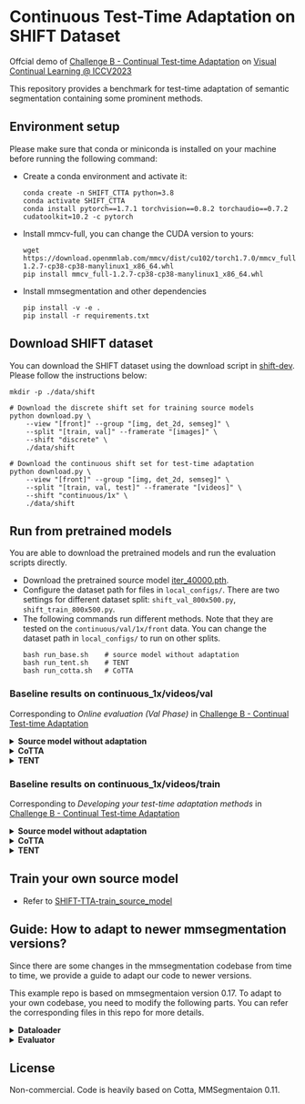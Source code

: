 # Continuous Test-Time Adaptation on SHIFT Dataset

Offcial demo of [Challenge B - Continual Test-time Adaptation](https://wvcl.vis.xyz/challenges) on [Visual Continual Learning @ ICCV2023](https://wvcl.vis.xyz)

This repository provides a benchmark for test-time adaptation of semantic segmentation containing some prominent methods.

## Environment setup
Please make sure that conda or miniconda is installed on your machine before running the following command:

- Create a conda environment and activate it:
    ```
    conda create -n SHIFT_CTTA python=3.8
    conda activate SHIFT_CTTA
    conda install pytorch==1.7.1 torchvision==0.8.2 torchaudio==0.7.2 cudatoolkit=10.2 -c pytorch
    ```

- Install mmcv-full, you can change the CUDA version to yours:
    ```
    wget https://download.openmmlab.com/mmcv/dist/cu102/torch1.7.0/mmcv_full-1.2.7-cp38-cp38-manylinux1_x86_64.whl
    pip install mmcv_full-1.2.7-cp38-cp38-manylinux1_x86_64.whl
    ```

- Install mmsegmentation and other dependencies
    ```
    pip install -v -e .
    pip install -r requirements.txt
    ```


## Download SHIFT dataset

You can download the SHIFT dataset using the download script in [shift-dev](https://github.com/SysCV/shift-dev). Please follow the instructions below:

```shell
mkdir -p ./data/shift

# Download the discrete shift set for training source models
python download.py \
    --view "[front]" --group "[img, det_2d, semseg]" \
    --split "[train, val]" --framerate "[images]" \
    --shift "discrete" \
    ./data/shift

# Download the continuous shift set for test-time adaptation
python download.py \
    --view "[front]" --group "[img, det_2d, semseg]" \
    --split "[train, val, test]" --framerate "[videos]" \
    --shift "continuous/1x" \
    ./data/shift
```



## Run from pretrained models

You are able to download the pretrained models and run the evaluation scripts directly.

- Download the pretrained source model [iter_40000.pth](https://drive.google.com/file/d/1J7a8k-XBi9LGNhciOw5xzmQ-GAb-tff6/view?usp=sharing).
- Configure the dataset path for files in `local_configs/`. There are two settings for different dataset split: `shift_val_800x500.py`, `shift_train_800x500.py`.
- The following commands run different methods. Note that they are tested on the  `continuous/val/1x/front` data. You can change the dataset path in `local_configs/` to run on other splits.
    ```shell
    bash run_base.sh    # source model without adaptation
    bash run_tent.sh    # TENT
    bash run_cotta.sh   # CoTTA
    ```

<!-- - for *SHIFT_continuous_videos_1x_train_front*,
modify config path 'shift_train_800x500.py' to 'shift_val_800x500.py'  -->



### Baseline results on continuous_1x/videos/val 
Corresponding to *Online evaluation (Val Phase)* in [Challenge B - Continual Test-time Adaptation](https://wvcl.vis.xyz/challenges)

<details>
<summary>
    <b>Source model without adaptation</b>
</summary>

[eval log](https://github.com/zwbx/SHIFT-Continual_Test_Time_Adaptation/blob/master/Test_on_videos_1x_val/source_model_eval/evluation.txt)


| Class         | IoU   | Acc   |
|---------------|-------|-------|
| building      | 43.59 | 81.2  |
| fence         | 27.87 | 38.11 |
| pedestrian    | 42.63 | 50.2  |
| pole          | 39.88 | 51.73 |
| road line     | 62.33 | 72.35 |
| road          | 91.23 | 93.92 |
| sidewalk      | 68.27 | 73.55 |
| vegetation    | 55.68 | 66.5  |
| vehicle       | 68.12 | 96.46 |
| wall          | 41.15 | 55.14 |
| traffic sign  | 34.42 | 39.92 |
| sky           | 51.75 | 55.35 |
| traffic light | 30.32 | 35.0  |
| terrain       | 34.64 | 46.6  |
| *Average*     | 49.42 | 61.14 |

</details>


<details>
<summary>
    <b>CoTTA</b>
</summary>


[eval log](https://github.com/zwbx/SHIFT-Continual_Test_Time_Adaptation/blob/master/Test_on_videos_1x_val/cotta_eval/evluation.txt)


| Class         | IoU   | Acc   |
|---------------|-------|-------|
| building      | 44.01 | 83.66 |
| fence         | 30.16 | 39.04 |
| pedestrian    | 46.68 | 53.66 |
| pole          | 44.92 | 55.03 |
| road line     | 65.98 | 74.36 |
| road          | 90.65 | 93.26 |
| sidewalk      | 69.62 | 73.85 |
| vegetation    | 54.93 | 65.03 |
| vehicle       | 69.78 | 96.65 |
| wall          | 41.13 | 54.5  |
| traffic sign  | 37.96 | 42.18 |
| sky           | 52.27 | 55.94 |
| traffic light | 32.81 | 36.61 |
| terrain       | 35.2  | 46.04 |
| *Average*     | 51.15 | 62.13 |


</details>

<details>

<summary>
    <b>TENT</b>
</summary>

[eval log](https://github.com/zwbx/SHIFT-Continual_Test_Time_Adaptation/blob/master/Test_on_videos_1x_val/tent_eval/evluation.txt)

| Class         | IoU   | Acc   |
|---------------|-------|-------|
| building      | 50.98 | 84.39 |
| fence         | 26.92 | 33.36 |
| pedestrian    | 41.03 | 46.83 |
| pole          | 36.1  | 41.01 |
| road line     | 61.93 | 69.09 |
| road          | 93.38 | 96.22 |
| sidewalk      | 69.29 | 74.49 |
| vegetation    | 52.68 | 61.02 |
| vehicle       | 79.44 | 95.24 |
| wall          | 39.14 | 50.68 |
| traffic sign  | 31.91 | 35.32 |
| sky           | 54.44 | 57.53 |
| traffic light | 26.51 | 28.92 |
| terrain       | 35.63 | 42.59 |
| *Average*     | 49.96 | 58.34 |

</details>


### Baseline results on continuous_1x/videos/train 
Corresponding to *Developing your test-time adaptation methods* in [Challenge B - Continual Test-time Adaptation](https://wvcl.vis.xyz/challenges)

<details>
<summary>
    <b>Source model without adaptation</b>
</summary>




[eval log](https://github.com/zwbx/SHIFT-Continual_Test_Time_Adaptation/blob/master/work_dirs_train/source_model_eval/evluation.txt)

| Class         | IoU   | Acc   |
|---------------|-------|-------|
| building      | 43.81 | 80.69 |
| fence         | 18.89 | 27.51 |
| pedestrian    | 38.59 | 48.23 |
| pole          | 34.07 | 41.22 |
| road line     | 60.2  | 71.2  |
| road          | 87.21 | 89.5  |
| sidewalk      | 66.33 | 72.23 |
| vegetation    | 46.45 | 52.19 |
| vehicle       | 63.69 | 95.78 |
| wall          | 31.5  | 50.64 |
| sky           | 51.0  | 55.48 |
| traffic light | 25.06 | 30.05 |
| terrain       | 32.67 | 41.75 |
| traffic sign  | 16.69 | 18.5  |
| *Average*     | 44.01 | 55.35 |

</details>

<details>
<summary>
    <b>CoTTA</b>
</summary>

[eval log](https://github.com/zwbx/SHIFT-Continual_Test_Time_Adaptation/blob/master/Test_on_videos_1x_train/cotta_eval/evluation.txt)

| Class         | IoU   | Acc   |
|---------------|-------|-------|
| building      | 46.93 | 84.33 |
| fence         | 25.02 | 32.73 |
| pedestrian    | 49.46 | 57.1  |
| pole          | 48.93 | 58.55 |
| road line     | 66.92 | 75.0  |
| road          | 91.38 | 94.1  |
| sidewalk      | 72.34 | 76.64 |
| vegetation    | 51.24 | 61.39 |
| vehicle       | 73.06 | 96.35 |
| wall          | 43.88 | 57.31 |
| sky           | 54.99 | 59.52 |
| traffic light | 37.99 | 42.76 |
| terrain       | 40.59 | 48.94 |
| traffic sign  | 37.0  | 41.3  |
| *Average*     | 52.84 | 63.29 |

</details>

<details>
<summary>
    <b>TENT</b>
</summary>

[eval log](https://github.com/zwbx/SHIFT-Continual_Test_Time_Adaptation/blob/master/work_dirs_train/tent_eval/evluation.txt)

| Class         | IoU   | Acc   |
|---------------|-------|-------|
| building      | 52.1  | 83.95 |
| fence         | 22.11 | 27.97 |
| pedestrian    | 44.23 | 50.56 |
| pole          | 39.23 | 43.93 |
| road line     | 62.96 | 69.49 |
| road          | 93.41 | 96.43 |
| sidewalk      | 72.38 | 77.73 |
| vegetation    | 49.05 | 57.84 |
| vehicle       | 81.02 | 95.05 |
| wall          | 43.24 | 53.3  |
| sky           | 56.3  | 61.02 |
| traffic light | 30.51 | 33.87 |
| terrain       | 39.69 | 46.25 |
| traffic sign  | 30.47 | 33.68 |
| *Average*     | 51.19 | 59.36 |

</details>

## Train your own source model
-  Refer to [SHIFT-TTA-train_source_model](https://github.com/zwbx/SHIFT-TTA-train_source_model)


## Guide: How to adapt to newer mmsegmentation versions?

Since there are some changes in the mmsegmentation codebase from time to time, we provide a guide to adapt our code to newer versions.

This example repo is based on mmsegmentaion version 0.17. To adapt to your own codebase, you need to modify the following parts. You can refer the corresponding files in this repo for more details.

<details>
<summary>
<b>Dataloader</b>
</summary>

We need to define each sequence as an independent dataset in mmsegmentation. 
- tools/{tent,test,cotta}.py

    ```
    # select sequence
        with open(seq_info_path, 'r') as file:
            reader = csv.reader(file)
            next(reader) # skip header row
            for row in reader: 
                if True:# condition that filters seq. e.g. row[0]=='.....'
                    seq_id_list.append(row[0])

    # define config for each sequence
        seq_cfg_list =[]
        for i, seq in enumerate(os.listdir(os.path.join(cfg.data.test.data_root,cfg.data.test.img_dir))):
            if seq in seq_id_list:
                globals()["cfg.data.test{}".format(i)] = deepcopy(cfg.data.test)
                globals()["cfg.data.test{}".format(i)].img_dir = os.path.join(cfg.data.test.img_dir,seq)
                globals()["cfg.data.test{}".format(i)].ann_dir = os.path.join(cfg.data.test.ann_dir,seq)
                seq_cfg_list.append(globals()["cfg.data.test{}".format(i)])

    # build dataset and dataloader
        datasets = [build_dataset(seq) for seq in seq_cfg_list]#, build_dataset(cfg.data.test1), build_dataset(cfg.data.test2),build_dataset(cfg.data.test3)]
        data_loaders = [build_dataloader(
            dataset,
            samples_per_gpu=1,
            workers_per_gpu=cfg.data.workers_per_gpu,
            dist=distributed,
            shuffle=False) for dataset in datasets]
    ```

- mmseg/datasets/shift.py
    ```
    img_infos = []
    if split is not None:
        with open(split) as f:
            for line in f:
                img_name = line.strip()
                img_info = dict(filename=img_name + img_suffix)
                if ann_dir is not None:
                    seg_map = img_name + seg_map_suffix
                    img_info['ann'] = dict(seg_map=seg_map)
                img_infos.append(img_info)
    else:
        for img in mmcv.scandir(img_dir, img_suffix, recursive=True):
            img_info = dict(filename=img)
            if ann_dir is not None:
                seg_map = img.replace(img_suffix, seg_map_suffix)
                img_info['ann'] = dict(seg_map=seg_map)
            img_infos.append(img_info)
    print_log(f'Loaded {len(img_infos)} images', logger=get_root_logger())
    # note that sort the squence to conduct contintual test-time adaptation
    img_infos_sorted = sorted(img_infos, key=lambda x: x['filename'])[:2]
    return img_infos_sorted 
    ```

</details>

<details>
<summary>
<b>Evaluator</b>
</summary>
The evaluation should follow the following steps: 

1. Test each sequence independently to obtain mIoU and mAcc on each category. 
2. Calculate the average of all sequences for each category. 
3. Calculate the overall average.

- tools/{tent,test,cotta}.py
after *dataset.evaluate* on each sequence, we store the results into a json file. Finally, *res_process()* aggregate all the results of each sequence and outoput the last evaluation results.
    ```
            if args.eval:
                _, eval_res,_ = dataset.evaluate(outputs, args.eval, **kwargs)
                out_dir = './Test_on_{}/tent_eval/'.format(cfg.data_split_type)
                if not os.path.exists(out_dir):
                    os.makedirs(out_dir + 'res')
                mmcv.dump(eval_res, out_dir + 'res/{}.json'.format(seq_name), indent=4)
    res_process(out_dir,cfg.csv_root)
    ```

Note that evaluation for each sequence requires reloading pretrained parameters of source model.


- tools/res_process.py
    ```
    def res_process(res_path,csv_root,in_domain=False):
            # Initialize the dictionary
        json_dict = {}
        seq_path = os.path.join(res_path,'res') 
        # Loop over all files in the path
        for file_name in os.listdir(seq_path):
            # Check if the file is a JSON file
            if file_name.endswith(".json"):
                # Extract the sequence ID from the file name
                seq_id = file_name.split(".")[0]
                # Read the JSON file
                with open(os.path.join(seq_path, file_name), "r") as f:
                    content = json.load(f)
                # Append the content to the dictionary
                json_dict[seq_id] = content # json dict 
                ...
    ```
</details>

## License
Non-commercial. Code is heavily based on Cotta, MMSegmentaion 0.11. 

